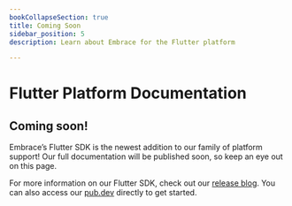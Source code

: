 ```yaml
---
bookCollapseSection: true
title: Coming Soon
sidebar_position: 5
description: Learn about Embrace for the Flutter platform

---
```

# Flutter Platform Documentation

## Coming soon!

Embrace’s Flutter SDK is the newest addition to our family of platform support! Our full documentation will be published soon, so keep an eye out on this page.

For more information on our Flutter SDK, check out our [release blog](https://blog.embrace.io/embrace-flutter-sdk/). You can also access our [pub.dev](https://pub.dev/packages/embrace/changelog) directly to get started. 
